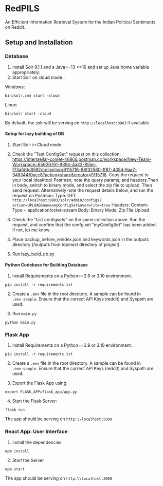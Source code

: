 # RedPILS

An Efficient Information Retrieval System for the Indian Political Sentiments on Reddit. 

## Setup and Installation

### Database

1. Install Solr 9.1.1 and a Java>=13 <=19 and set up Java home variable appropriately.
2. Start Solr on cloud mode :

Windows: 
```
bin/solr.cmd start -cloud
```
Linux: 
```
bin/solr start -cloud
```
By default, the solr will be serving on `http://localhost:8983` if available. 

#### Setup for lazy building of DB

1. Start Solr in Cloud mode.
2. Check the "Test ConfigSet" request on this collection: https://interstellar-comet-46866.postman.co/workspace/New-Team-Workspace~65626761-938b-4a33-85be-f73afd0c8592/collection/9115718-98f32580-ff87-435d-9aa7-348344f0aec8?action=share&creator=9115718. Copy the request to your local (desktop) Postman; note the query params, and headers.Then in body, switch to binary mode, and select the zip file to upload. Then send request.
Alternatively note the request details below, and run the request on Postman:
Type: GET
`http://localhost:8983/solr/admin/configs?action=UPLOAD&name=myConfigSet&overwrite=true`
Headers:
    Content-Type = application/octet-stream
Body: Binary Mode: Zip File Upload

3. Check the "List configsets" on the same collection above. Run the request, and confirm that the confg set "myConfigSet" has been added. If not, let me know.
4. Place backup_before_reindex.json and keywords.json in the outputs directory (/outputs from topmost directory of project).
5. Run lazy_build_db.py

#### Python Codebase for Building Database
1. Install Requirements on a Python==3.9 or 3.10 environment.
``` 
pip install -r requirements.txt 
```

2. Create a `.env` file in the root directory. A sample can be found in `.env.sample`. Ensure that the correct API Keys (reddit) and Syspath are used.

3. Run `main.py`
```
python main.py
```

### Flask App
1. Install Requirements on a Python==3.9 or 3.10 environment.
``` 
pip install -r requirements.txt 
```
2. Create a `.env` file in the root directory. A sample can be found in `.env.sample`. Ensure that the correct API Keys (reddit) and Syspath are used. 

3. Export the Flask App using:
``` 
export FLASK_APP=flask_app/app.py 
```
4. Start the Flask Server: 
``` 
flask run 
```

The app should be serving on `http:\\localhost:5000`


### React App: User Interface

1. Install the dependencies

```
npm install
```

2. Start the Server
```
npm start
```
The app should be serving on `http:\\localhost:3000`